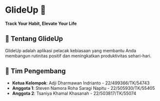 # GlideUp 🚀  
**Track Your Habit, Elevate Your Life**  

## 📌 Tentang GlideUp  
GlideUp adalah aplikasi pelacak kebiasaan yang membantu Anda membangun rutinitas positif dan meningkatkan produktivitas sehari-hari.  

## 👥 Tim Pengembang  
- **Ketua Kelompok**: Adji Dharmawan Indrianto - 22/499366/TK/54743  
- **Anggota 1**: Steven Namora Roha Saragi Napitu - 22/505930/TK/55405
- **Anggota 2**: Tsaniya Khamal Khasanah - 22/503817/TK/55074 